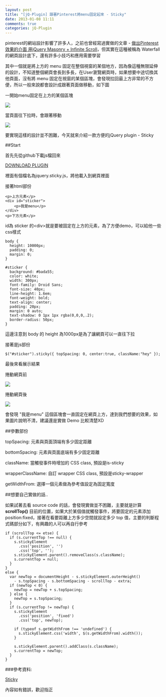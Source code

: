 ```yaml
---
layout: post
title: "[jQ-Plugin] 跟著Pinterest將menu固定起來 - Sticky"
date: 2013-01-08 11:11
comments: true
categories: jQ-Plugin
---
```


pinterest的網站設計影響了許多人，之前也曾經寫過實做的文章 - <a href="http://blog.rx836.tw/blog/jquery-waterfall-infinitescroll/" target="_blank">做出Pinterest效果的介面 用jQuery Masonry + Infinite Scroll</a>，但其實在這種被稱為 Waterfall 的網頁設計底下，還有許多小技巧和應用需要學習

<!--more-->

其中一個就是將上方的 menu 固定在整個視窗的某個地方，因為像這種無限延伸的設計，不知道整個網頁會長到多長，在User瀏覽網頁時，如果想要中途切換其他頁面，沒有將 menu 固定在視窗的某個區塊，會發現拉回最上方非常的不方便，所以一般來說都會設計成跟著頁面做移動，如下圖

一開始menu固定在上方的某個區塊

<img src="https://lh3.googleusercontent.com/-QU3DxU6ccVg/UOu9t-bGOmI/AAAAAAAACKY/y8rQuxSivyA/s671/2013-01-08_114010.jpg" />

當頁面往下拉時，會跟著移動

<img src="https://lh5.googleusercontent.com/-A57qEkc8I7s/UOu9tzDm2FI/AAAAAAAACKc/ALiiUe-IdrQ/s589/2013-01-08_114044.jpg" />

要實現這樣的設計並不困難，今天就來介紹一款方便的jQuery plugin - Sticky

##Start

首先先從github下載js檔回來

<a href="https://github.com/garand/sticky" target="_blank">DOWNLOAD PLUGIN</a>

裡面有個檔名為jquery.sticky.js，將他載入到網頁裡面

接著html部份

	<p>上方元素</p>
	<div id="sticker">
		<p>我是menu</p>
	</div>
	<p>下方元素</p>
	
id為 sticker 的&lt;div&gt;就是要被固定在上方的元素，為了方便demo，可以給他一些css樣式

	body {
      height: 10000px;
      padding: 0;
      margin: 0;
    }

    #sticker {
      background: #bada55;
      color: white;
      width: 300px;
      font-family: Droid Sans;
      font-size: 40px;
      line-height: 1.6em;
      font-weight: bold;
      text-align: center;
      padding: 20px;
      margin: 0 auto;
      text-shadow: 0 1px 1px rgba(0,0,0,.2);
      border-radius: 50px;
    }
	
這邊注意到 body 的 height 為1000px是為了讓網頁可以一直往下拉

接著是js部份

	$("#sticker").sticky({ topSpacing: 0, center:true, className:"hey" });
	
最後來看展示結果

捲動網頁前

<img src="https://lh3.googleusercontent.com/-xma-MsT9Zww/UOu9t_QwQGI/AAAAAAAACKU/cdJD0qMOFNM/s1023/2013-01-08_124326.jpg" />

捲動網頁後

<img src="https://lh4.googleusercontent.com/-NJLAKGJfXP0/UOu9u6udgXI/AAAAAAAACKg/VISQuhKeefM/s1003/2013-01-08_124342.jpg" />

會發現 "我是menu" 這個區塊會一直固定在網頁上方，達到我們想要的效果，如果圖片說明不清，建議還是實做 Demo 比較清楚XD

##參數部份

topSpacing: 元素與頁面頂端有多少固定距離

bottomSpacing: 元素與頁面底端有多少固定距離

className: 當觸發事件時增加的 CSS class, 預設是is-sticky

wrapperClassName: 自訂 wrapper CSS class, 預設是sticky-wrapper

getWidthFrom: 選擇一個元素做為參考值設定為固定寬度

##想要自己實做的話..

如果試著去看 source code 的話，會發現實做並不困難，主要就是計算 **scrollTop()** 目前的位置，如果大於某個值就觸發事件，將要固定的元素添加 position:fixed，接著在看要距離上方多少空間就設定多少 top 值，主要的判斷程式碼部分如下，有興趣的人可以再自行參考


	if (scrollTop <= etse) {
	  if (s.currentTop !== null) {
		s.stickyElement
		  .css('position', '')
		  .css('top', '');
		s.stickyElement.parent().removeClass(s.className);
		s.currentTop = null;
	  }
	}
	else {
	  var newTop = documentHeight - s.stickyElement.outerHeight()
		- s.topSpacing - s.bottomSpacing - scrollTop - extra;
	  if (newTop < 0) {
		newTop = newTop + s.topSpacing;
	  } else {
		newTop = s.topSpacing;
	  }
	  if (s.currentTop != newTop) {
		s.stickyElement
		  .css('position', 'fixed')
		  .css('top', newTop);

		if (typeof s.getWidthFrom !== 'undefined') {
		  s.stickyElement.css('width', $(s.getWidthFrom).width());
		}

		s.stickyElement.parent().addClass(s.className);
		s.currentTop = newTop;
	  }
	}

###參考資料:

<a href="http://stickyjs.com/" target="_blank">Sticky</a>

內容如有錯誤，歡迎指正

